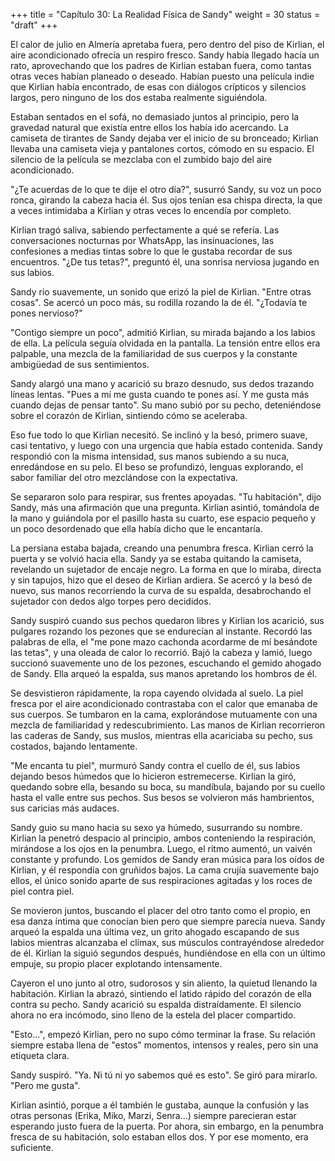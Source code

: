 +++
title = "Capítulo 30: La Realidad Física de Sandy"
weight = 30
status = "draft"
+++

El calor de julio en Almería apretaba fuera, pero dentro del piso de Kirlian, el
aire acondicionado ofrecía un respiro fresco. Sandy había llegado hacía un rato,
aprovechando que los padres de Kirlian estaban fuera, como tantas otras veces
habían planeado o deseado. Habían puesto una película indie que Kirlian había
encontrado, de esas con diálogos crípticos y silencios largos, pero ninguno de
los dos estaba realmente siguiéndola.

Estaban sentados en el sofá, no demasiado juntos al principio, pero la gravedad
natural que existía entre ellos los había ido acercando. La camiseta de tirantes
de Sandy dejaba ver el inicio de su bronceado; Kirlian llevaba una camiseta
vieja y pantalones cortos, cómodo en su espacio. El silencio de la película se
mezclaba con el zumbido bajo del aire acondicionado.

"¿Te acuerdas de lo que te dije el otro día?", susurró Sandy, su voz un poco
ronca, girando la cabeza hacia él. Sus ojos tenían esa chispa directa, la que a
veces intimidaba a Kirlian y otras veces lo encendía por completo.

Kirlian tragó saliva, sabiendo perfectamente a qué se refería. Las conversaciones
nocturnas por WhatsApp, las insinuaciones, las confesiones a medias tintas sobre
lo que le gustaba recordar de sus encuentros. "¿De tus tetas?", preguntó él, una
sonrisa nerviosa jugando en sus labios.

Sandy rio suavemente, un sonido que erizó la piel de Kirlian. "Entre otras cosas".
Se acercó un poco más, su rodilla rozando la de él. "¿Todavía te pones
nervioso?"

"Contigo siempre un poco", admitió Kirlian, su mirada bajando a los labios de ella.
La película seguía olvidada en la pantalla. La tensión entre ellos era palpable,
una mezcla de la familiaridad de sus cuerpos y la constante ambigüedad de sus
sentimientos.

Sandy alargó una mano y acarició su brazo desnudo, sus dedos trazando líneas
lentas. "Pues a mí me gusta cuando te pones así. Y me gusta más cuando dejas de
pensar tanto". Su mano subió por su pecho, deteniéndose sobre el corazón de Kirlian,
sintiendo cómo se aceleraba.

Eso fue todo lo que Kirlian necesitó. Se inclinó y la besó, primero suave, casi
tentativo, y luego con una urgencia que había estado contenida. Sandy respondió
con la misma intensidad, sus manos subiendo a su nuca, enredándose en su pelo.
El beso se profundizó, lenguas explorando, el sabor familiar del otro
mezclándose con la expectativa.

Se separaron solo para respirar, sus frentes apoyadas. "Tu habitación", dijo
Sandy, más una afirmación que una pregunta. Kirlian asintió, tomándola de la
mano y guiándola por el pasillo hasta su cuarto, ese espacio pequeño y un poco
desordenado que ella había dicho que le encantaría.

La persiana estaba bajada, creando una penumbra fresca. Kirlian cerró la puerta
y se volvió hacia ella. Sandy ya se estaba quitando la camiseta, revelando un
sujetador de encaje negro. La forma en que lo miraba, directa y sin tapujos,
hizo que el deseo de Kirlian ardiera. Se acercó y la besó de nuevo, sus manos
recorriendo la curva de su espalda, desabrochando el sujetador con dedos algo
torpes pero decididos.

Sandy suspiró cuando sus pechos quedaron libres y Kirlian los acarició, sus
pulgares rozando los pezones que se endurecían al instante. Recordó las palabras
de ella, el "me pone mazo cachonda acordarme de mí besándote las tetas", y una
oleada de calor lo recorrió. Bajó la cabeza y lamió, luego succionó suavemente
uno de los pezones, escuchando el gemido ahogado de Sandy. Ella arqueó la
espalda, sus manos apretando los hombros de él.

Se desvistieron rápidamente, la ropa cayendo olvidada al suelo. La piel fresca
por el aire acondicionado contrastaba con el calor que emanaba de sus cuerpos.
Se tumbaron en la cama, explorándose mutuamente con una mezcla de familiaridad y
redescubrimiento. Las manos de Kirlian recorrieron las caderas de Sandy, sus
muslos, mientras ella acariciaba su pecho, sus costados, bajando lentamente.

"Me encanta tu piel", murmuró Sandy contra el cuello de él, sus labios dejando
besos húmedos que lo hicieron estremecerse. Kirlian la giró, quedando sobre
ella, besando su boca, su mandíbula, bajando por su cuello hasta el valle entre
sus pechos. Sus besos se volvieron más hambrientos, sus caricias más audaces.

Sandy guio su mano hacia su sexo ya húmedo, susurrando su nombre. Kirlian la
penetró despacio al principio, ambos conteniendo la respiración, mirándose a los
ojos en la penumbra. Luego, el ritmo aumentó, un vaivén constante y profundo.
Los gemidos de Sandy eran música para los oídos de Kirlian, y él respondía con
gruñidos bajos. La cama crujía suavemente bajo ellos, el único sonido aparte de
sus respiraciones agitadas y los roces de piel contra piel.

Se movieron juntos, buscando el placer del otro tanto como el propio, en esa
danza íntima que conocían bien pero que siempre parecía nueva. Sandy arqueó la
espalda una última vez, un grito ahogado escapando de sus labios mientras
alcanzaba el clímax, sus músculos contrayéndose alrededor de él. Kirlian la
siguió segundos después, hundiéndose en ella con un último empuje, su propio
placer explotando intensamente.

Cayeron el uno junto al otro, sudorosos y sin aliento, la quietud llenando la
habitación. Kirlian la abrazó, sintiendo el latido rápido del corazón de ella
contra su pecho. Sandy acarició su espalda distraídamente. El silencio ahora no
era incómodo, sino lleno de la estela del placer compartido.

"Esto...", empezó Kirlian, pero no supo cómo terminar la frase. Su relación siempre
estaba llena de "estos" momentos, intensos y reales, pero sin una etiqueta
clara.

Sandy suspiró. "Ya. Ni tú ni yo sabemos qué es esto". Se giró para mirarlo.
"Pero me gusta".

Kirlian asintió, porque a él también le gustaba, aunque la confusión y las otras
personas (Erika, Miko, Marzi, Senra...) siempre parecieran estar esperando justo
fuera de la puerta. Por ahora, sin embargo, en la penumbra fresca de su
habitación, solo estaban ellos dos. Y por ese momento, era
suficiente.
